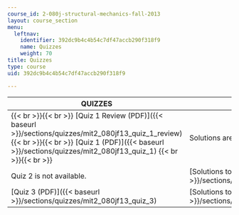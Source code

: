 ```yaml
---
course_id: 2-080j-structural-mechanics-fall-2013
layout: course_section
menu:
  leftnav:
    identifier: 392dc9b4c4b54c7df47accb290f318f9
    name: Quizzes
    weight: 70
title: Quizzes
type: course
uid: 392dc9b4c4b54c7df47accb290f318f9

---
```


| QUIZZES | SOLUTIONS |
| --- | --- |
|  {{< br >}}{{< br >}} [Quiz 1 Review (PDF)]({{< baseurl >}}/sections/quizzes/mit2_080jf13_quiz_1_review) {{< br >}}{{< br >}} [Quiz 1 (PDF)]({{< baseurl >}}/sections/quizzes/mit2_080jf13_quiz_1) {{< br >}}{{< br >}}  | Solutions are not available for this quiz. |
| Quiz 2 is not available. | [Solutions to Quiz 2 (PDF)]({{< baseurl >}}/sections/quizzes/mit2_080jf13_quiz_2_sols) |
| [Quiz 3 (PDF)]({{< baseurl >}}/sections/quizzes/mit2_080jf13_quiz_3) | [Solutions to Quiz 3 (PDF - 1.1MB)]({{< baseurl >}}/sections/quizzes/mit2_080jf13_quiz_3_sols)